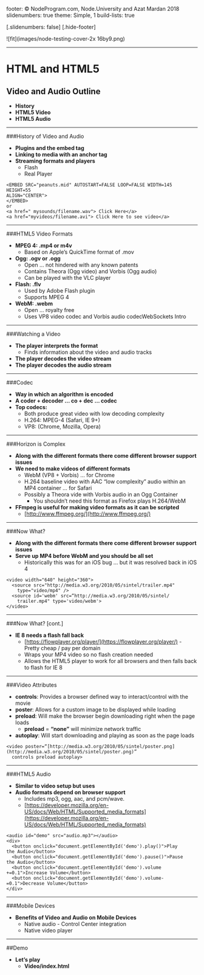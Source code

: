 footer: © NodeProgram.com, Node.University and Azat Mardan 2018
slidenumbers: true
theme: Simple, 1
build-lists: true

[.slidenumbers: false] 
[.hide-footer]

![fit](images/node-testing-cover-2x 16by9.png)

---

# HTML and HTML5
## Video and Audio Outline

- **History**
- **HTML5 Video**
- **HTML5 Audio**

---

###History of Video and Audio

- **Plugins and the embed tag**
- **Linking to media with an anchor tag**
- **Streaming formats and players**
	- Flash
	- Real Player

>
	<EMBED SRC="peanuts.mid" AUTOSTART=FALSE LOOP=FALSE WIDTH=145
	HEIGHT=55
	ALIGN="CENTER">
	</EMBED>
	or
	<a href=" mysounds/filename.wav"> Click Here</a>
	<a href="myvideos/filename.avi"> Click Here to see video</a>

---

###HTML5 Video Formats

- **MPEG 4: .mp4 or m4v**
	- Based on Apple’s QuickTime format of .mov
- **Ogg: .ogv or .ogg**
	- Open … not hindered with any known patents
	- Contains Theora (Ogg video) and Vorbis (Ogg audio)
	- Can be played with the VLC player
- **Flash: .flv**
	- Used by Adobe Flash plugin
	- Supports MPEG 4
- **WebM: .webm**
	- Open … royalty free
	- Uses VP8 video codec and Vorbis audio codecWebSockets Intro

---

###Watching a Video

- **The player interprets the format**
	- Finds information about the video and audio tracks
- **The player decodes the video stream**
- **The player decodes the audio stream**

---

###Codec

- **Way in which an algorithm is encoded**
- **A coder + decoder … co + dec … codec**
- **Top codecs:**
	- Both produce great video with low decoding complexity
	- H.264: MPEG-4 (Safari, IE 9+)
	- VP8: (Chrome, Mozilla, Opera)

---

###Horizon is Complex

- **Along with the different formats there come different browser support issues**
- **We need to make videos of different formats**
	- WebM (VP8 + Vorbis) … for Chrome
	- H.264 baseline video with AAC “low complexity” audio within an MP4 container … for Safari
	- Possibly a Theora vide with Vorbis audio in an Ogg Container
		- You shouldn’t need this format as Firefox plays H.264/WebM
- **FFmpeg is useful for making video formats as it
can be scripted**
	- [http://www.ffmpeg.org/](http://www.ffmpeg.org/)

---

###Now What?

- **Along with the different formats there come different browser support issues**
- **Serve up MP4 before WebM and you should be all set**
	- Historically this was for an iOS bug … but it was resolved back in iOS 4
>
	<video width="640" height="360">
	  <source src="http://media.w3.org/2010/05/sintel/trailer.mp4"
		type="video/mp4" />
	  <source id='webm' src=“http://media.w3.org/2010/05/sintel/
		trailer.mp4" type='video/webm'>
	</video>

---

###Now What? [cont.]

- **IE 8 needs a flash fall back**
	- [https://flowplayer.org/player/](https://flowplayer.org/player/) - Pretty cheap / pay per domain
	- Wraps your MP4 video so no flash creation needed
	- Allows the HTML5 player to work for all browsers and then falls back to flash for IE 8

---

###Video Attributes

- **controls**: Provides a browser defined way to interact/control with the movie
- **poster**: Allows for a custom image to be displayed while loading
- **preload**: Will make the browser begin downloading right when the page loads
	- **preload** = **“none”** will minimize network traffic
- **autoplay**: Will start downloading and playing as soon as the page loads

>
    <video poster=“[http://media.w3.org/2010/05/sintel/poster.png](http://media.w3.org/2010/05/sintel/poster.png)”
      controls preload autoplay>

---

###HTML5 Audio

- **Similar to video setup but uses <audio> tag**
- **Audio formats depend on browser support**
	- Includes mp3, ogg, aac, and pcm/wave.
	- [https://developer.mozilla.org/en-US/docs/Web/HTML/Supported_media_formats](https://developer.mozilla.org/en-US/docs/Web/HTML/Supported_media_formats)

>
	<audio id="demo" src="audio.mp3"></audio>
	<div>
	  <button onclick="document.getElementById('demo').play()">Play
	the Audio</button>
	  <button onclick="document.getElementById('demo').pause()">Pause
	the Audio</button>
	  <button onclick="document.getElementById('demo').volume
	+=0.1">Increase Volume</button>
	  <button onclick="document.getElementById('demo').volume-
	=0.1">Decrease Volume</button>
	</div>

---

###Mobile Devices

- **Benefits of Video and Audio on Mobile Devices**
	- Native audio - Control Center integration
	- Native video player

---

##Demo

- **Let’s play**
	- **Video/index.html**







